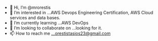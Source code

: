 - 👋 Hi, I’m @mrorestis
- 👀 I’m interested in ...AWS Devops Engineering Certification, AWS Cloud services and data bases.
- 🌱 I’m currently learning ...AWS DevOps
- 💞️ I’m looking to collaborate on ...looking for it.
- 📫 How to reach me ...orestistasios23@gmail.com

<!---
mrorestis/mrorestis is a ✨ special ✨ repository because its `README.md` (this file) appears on your GitHub profile.
You can click the Preview link to take a look at your changes.
--->
